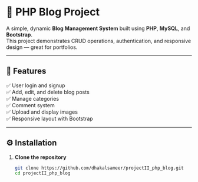 
# 📰 PHP Blog Project

A simple, dynamic **Blog Management System** built using **PHP**, **MySQL**, and **Bootstrap**.  
This project demonstrates CRUD operations, authentication, and responsive design — great for portfolios.

---

## 🚀 Features
✅ User login and signup  
✅ Add, edit, and delete blog posts  
✅ Manage categories  
✅ Comment system  
✅ Upload and display images  
✅ Responsive layout with Bootstrap  

---

## ⚙️ Installation

1. **Clone the repository**
   ```bash
   git clone https://github.com/dhakalsameer/projectII_php_blog.git
   cd projectII_php_blog

